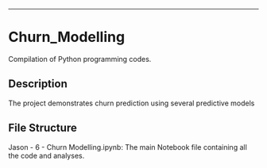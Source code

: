 ---
# Churn_Modelling
Compilation of Python programming codes.

## Description
  The project demonstrates churn prediction using several predictive models

## File Structure
  Jason - 6 - Churn Modelling.ipynb: The main Notebook file containing all the code and analyses.
